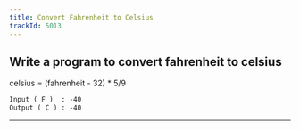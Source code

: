 ```yaml
---
title: Convert Fahrenheit to Celsius
trackId: 5013
---
```


## Write a program to convert fahrenheit to celsius

celsius = (fahrenheit - 32) \* 5/9

```txt
Input ( F )  : -40
Output ( C ) : -40
```

---

